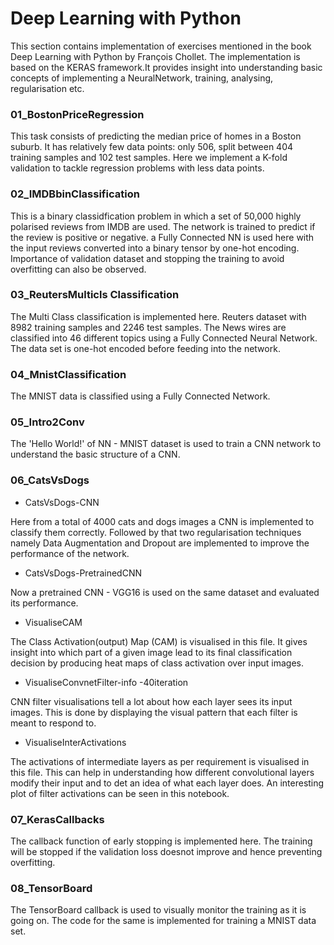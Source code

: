 # Deep Learning with Python 

This section contains implementation of exercises mentioned in the book Deep Learning with Python by François Chollet. The implementation is based on the KERAS framework.It provides insight into understanding basic concepts of implementing a NeuralNetwork, training, analysing, regularisation etc.

### 01_BostonPriceRegression

This task consists of predicting the median price of homes in a Boston suburb. It has relatively few data points: only 506, split between 404 training samples and 102 test samples. Here we implement a K-fold validation to tackle regression problems with less data points.

### 02_IMDBbinClassification

This is a binary classidfication problem in which a set of 50,000 highly polarised reviews from IMDB are used. The network is trained to predict if the review is positive or negative. a Fully Connected NN is used here with the input reviews converted into a binary tensor by one-hot encoding. Importance of validation dataset and stopping the training to avoid overfitting can also be observed.


### 03_ReutersMulticls Classification

The Multi Class classification is implemented here. Reuters dataset with 8982 training samples and 2246 test samples. The News wires are classified into 46 different topics using a Fully Connected Neural Network. The data set is one-hot encoded before feeding into the network.

### 04_MnistClassification

The MNIST data is classified using a Fully Connected Network.

### 05_Intro2Conv

The 'Hello World!' of NN - MNIST dataset is used to train a CNN network to understand the basic structure of a CNN.

### 06_CatsVsDogs

* CatsVsDogs-CNN

Here from a total of 4000 cats and dogs images a CNN is implemented to classify them correctly. Followed by that two regularisation techniques namely Data Augmentation and Dropout are implemented to improve the performance of the network.

* CatsVsDogs-PretrainedCNN

Now a pretrained CNN - VGG16 is used on the same dataset and evaluated its performance. 

* VisualiseCAM

The Class Activation(output) Map (CAM) is visualised in this file. It gives insight into which part of a given image lead to its final classification decision by producing heat maps of class activation over input images.

* VisualiseConvnetFilter-info -40iteration

CNN filter visualisations tell a lot about how each layer sees its input images. This is done by displaying the visual pattern that each filter is meant to respond to.

* VisualiseInterActivations

The activations of intermediate layers as per requirement is visualised in this file. This can help in understanding how different convolutional layers modify their input and to det an idea of what each layer does. An interesting plot of filter activations can be seen in this notebook.


### 07_KerasCallbacks

The callback function of early stopping is implemented here. The training will be stopped if the validation loss doesnot improve and hence preventing overfitting.


### 08_TensorBoard

The TensorBoard callback is used to visually monitor the training as it is going on. The code for the same is implemented for training a MNIST data set.

